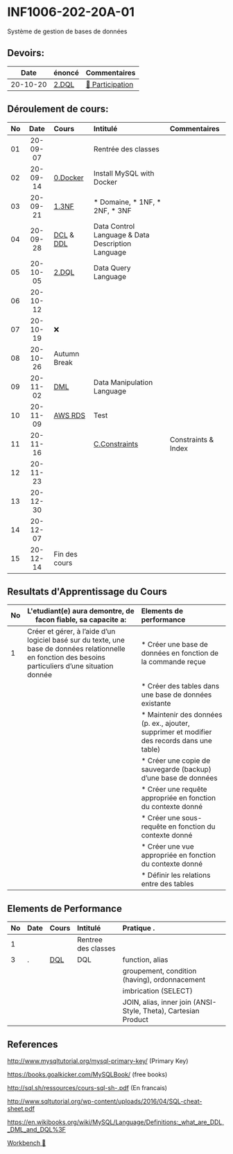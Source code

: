 # INF1006-202-20A-01
Système de gestion de bases de données

## Devoirs:

| Date   | énoncé                    |     Commentaires                                                      |
|:------:|:--------------------------|:----------------------------------------------------------------------|
|20-10-20| [2.DQL](https://github.com/CollegeBoreal/INF1006-202-20A-01/blob/master/2.DQL/Query.md) | [:bookmark: Participation](https://github.com/CollegeBoreal/INF1006-202-20A-01/blob/master/2.DQL/.scripts/Participation.md)



## Déroulement de cours:

|No| Date   | Cours                                          | Intitulé                                |  Commentaires     |
|--|:------:|:-----------------------------------------------|:----------------------------------------|:------------------|
|01|20-09-07|                                                | Rentrée des classes                     |                   |
|02|20-09-14| [0.Docker](0.Docker)                                | Install MySQL with Docker                                          |
|03|20-09-21| [1.3NF](1.3NF)                                      | * Domaine, * 1NF, * 2NF, * 3NF                                     |
|04|20-09-28| [DCL]() & [DDL]()                                   | Data Control Language   & Data Description Language               |
|05|20-10-05| [2.DQL](2.DQL)                                        | Data Query Language                                               |
|06|20-10-12|                                                |                                         |                   |
|07|20-10-19| :x:                                                 |                                           |
|08|20-10-26| Autumn Break                                   |                                         |                   |
|09|20-11-02| [DML](4.DML)                                        | Data Manipulation Language                                         |
|10|20-11-09| [AWS RDS](R.RDS)                                    | Test                                                               |
|11|20-11-16|| [C.Constraints](C.Constraints)                      | Constraints & Index                                                 |
|12|20-11-23|                                                |                                         |                   |
|13|20-12-30|                                                |                                         |                   |
|14|20-12-07|                                                |                                         |                   |
|15|20-12-14| Fin des cours                                  |                                         |                   |



## Resultats d'Apprentissage du Cours

|No|L'etudiant(e) aura demontre, de facon fiable, sa capacite a:      |          Elements de performance                               |
|--|------------------------------------------------------------------|:---------------------------------------------------------------|
| 1| Créer et gérer, à l’aide d’un logiciel basé sur du texte, une base de données relationnelle en fonction des besoins particuliers d’une situation donnée                                                | * Créer une base de données en fonction de la commande reçue
|  |                                                                  | * Créer des tables dans une base de données existante
|  |                                                                  | * Maintenir des données (p. ex., ajouter, supprimer et modifier des records dans une table) |
|  |                                                                  | * Créer une copie de sauvegarde (backup) d’une base de données |
|  |                                                                  | * Créer une requête appropriée en fonction du contexte donné   |
|  |                                                                  | * Créer une sous-requête en fonction du contexte donné         |
|  |                                                                  | * Créer une vue appropriée en fonction du contexte donné       |
|  |                                                                  | * Définir les relations entre des tables                       |

## Elements de Performance

|No| Date   | Cours                       | Intitulé              |  Pratique .                                                    |
|--|--------|:----------------------------|:----------------------|:---------------------------------------------------------------|
| 1|        |                             | Rentree des classes   |                                                                |
| 3|.       | [DQL](./2.DQL#exercices)    | DQL                   | function, alias                                                |
|  |        |                             |                       | groupement, condition (having), ordonnacement                  |
|  |        |                             |                       | imbrication (SELECT)                                           |
|  |        |                             |                       | JOIN, alias, inner join (ANSI-Style, Theta), Cartesian Product |


## References

http://www.mysqltutorial.org/mysql-primary-key/ (Primary Key)

https://books.goalkicker.com/MySQLBook/ (free books)

http://sql.sh/ressources/cours-sql-sh-.pdf (En francais)

http://www.sqltutorial.org/wp-content/uploads/2016/04/SQL-cheat-sheet.pdf

https://en.wikibooks.org/wiki/MySQL/Language/Definitions:_what_are_DDL,_DML_and_DQL%3F

[Workbench 🎥](https://www.linkedin.com/learning/decouvrir-mysql/installer-et-demarrer-mysql-workbench?u=56968449)
